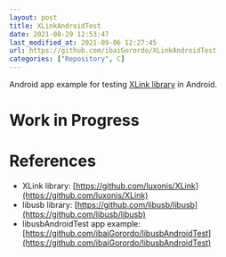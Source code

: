 ```yaml
---
layout: post
title: XLinkAndroidTest
date: 2021-08-29 12:53:47 
last_modified_at: 2021-09-06 12:27:45 
url: https://github.com/ibaiGorordo/XLinkAndroidTest
categories: ["Repository", C]
---
```

 Android app example for testing [XLink library](https://github.com/luxonis/XLink) in Android.
 
# Work in Progress

# References
- XLink library: [https://github.com/luxonis/XLink](https://github.com/luxonis/XLink)
- libusb library: [https://github.com/libusb/libusb](https://github.com/libusb/libusb)
- libusbAndroidTest app example: [https://github.com/ibaiGorordo/libusbAndroidTest](https://github.com/ibaiGorordo/libusbAndroidTest)
